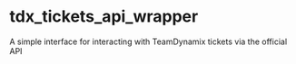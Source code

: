 # tdx_tickets_api_wrapper
A simple interface for interacting with TeamDynamix tickets via the official API
